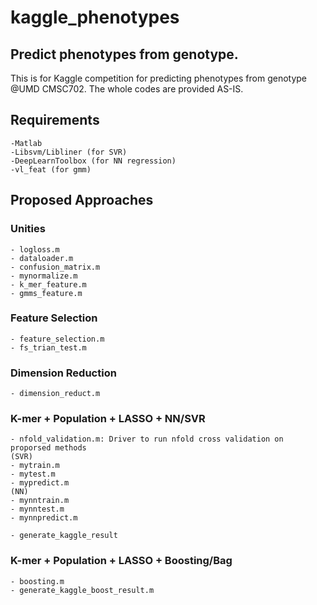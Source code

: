 kaggle_phenotypes
=================

Predict phenotypes from genotype.
--------------------------------------

This is for Kaggle competition for predicting phenotypes from genotype @UMD CMSC702. The whole codes are provided AS-IS. 

## Requirements
	-Matlab
	-Libsvm/Libliner (for SVR)
	-DeepLearnToolbox (for NN regression)
	-vl_feat (for gmm)
	
## Proposed Approaches
### Unities
	- logloss.m
	- dataloader.m
	- confusion_matrix.m
	- mynormalize.m
	- k_mer_feature.m
	- gmms_feature.m
	
### Feature Selection 
	- feature_selection.m
	- fs_trian_test.m

### Dimension Reduction
	- dimension_reduct.m
	
### K-mer + Population + LASSO + NN/SVR
	- nfold_validation.m: Driver to run nfold cross validation on proporsed methods
	(SVR)
	- mytrain.m
	- mytest.m
	- mypredict.m
	(NN)
	- mynntrain.m
	- mynntest.m
	- mynnpredict.m
	
	- generate_kaggle_result

### K-mer + Population + LASSO + Boosting/Bag
	- boosting.m
	- generate_kaggle_boost_result.m
	